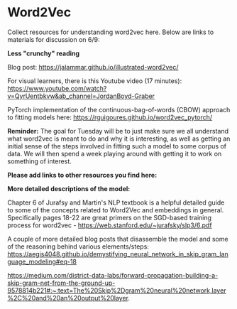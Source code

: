 # Word2Vec

Collect resources for understanding word2vec here. Below are links to materials for discussion on 6/9:

**Less "crunchy" reading**

Blog post: https://jalammar.github.io/illustrated-word2vec/

For visual learners, there is this Youtube video (17 minutes): https://www.youtube.com/watch?v=QyrUentbkvw&ab_channel=JordanBoyd-Graber

PyTorch implementation of the continuous-bag-of-words (CBOW) approach to fitting models here: https://rguigoures.github.io/word2vec_pytorch/

**Reminder:** The goal for Tuesday will be to just make sure we all understand what word2vec is meant to do and why it is interesting, as well as getting an initial sense of the steps involved in fitting such a model to some corpus of data. We will then spend a week playing around with getting it to work on something of interest. 

**Please add links to other resources you find here:**

**More detailed descriptions of the model:**

Chapter 6 of Jurafsy and Martin's NLP textbook is a helpful detailed guide to some of the concepts related to Word2Vec and embeddings in general. Specifically pages 18-22 are great primers on the SGD-based training process for word2vec - https://web.stanford.edu/~jurafsky/slp3/6.pdf

A couple of more detailed blog posts that disassemble the model and some of the reasoning behind various elements/steps:
https://aegis4048.github.io/demystifying_neural_network_in_skip_gram_language_modeling#eq-18

https://medium.com/district-data-labs/forward-propagation-building-a-skip-gram-net-from-the-ground-up-9578814b221#:~:text=The%20Skip%2Dgram%20neural%20network,layer%2C%20and%20an%20output%20layer.
